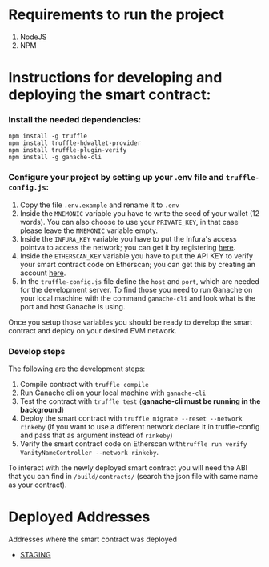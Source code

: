 # Requirements to run the project
1. NodeJS
2. NPM

# Instructions for developing and deploying the smart contract:

### Install the needed dependencies:
```
npm install -g truffle
npm install truffle-hdwallet-provider
npm install truffle-plugin-verify
npm install -g ganache-cli
```

### Configure your project by setting up your .env file and `truffle-config.js`:
1. Copy the file `.env.example` and rename it to `.env`
2. Inside the `MNEMONIC` variable you have to write the seed of your wallet (12 words).
You can also choose to use your `PRIVATE_KEY`, in that case please leave the `MNEMONIC` variable empty.
3. Inside the `INFURA_KEY` variable you have to put the Infura's access pointva to access the network; you can get it by registering [here](https://infura.io/register).
4. Inside the `ETHERSCAN_KEY` variable you have to put the API KEY to verify your smart contract code on Etherscan; you can get this by creating an account [here](https://etherscan.io/register).
5. In the `truffle-config.js` file define the `host` and `port`, which are needed for the development server. To find those you need to run Ganache on your local machine with the command `ganache-cli` and look what is the port and host Ganache is using.

Once you setup those variables you should be ready to develop the smart contract and deploy on your desired EVM network.

### Develop steps
The following are the development steps:
1. Compile contract with `truffle compile`
2. Run Ganache cli on your local machine with `ganache-cli`
3. Test the contract with `truffle test` (**ganache-cli must be running in the background**)
4. Deploy the smart contract with `truffle migrate --reset --network rinkeby` (if you want to use a different network declare it in truffle-config and pass that as argument instead of `rinkeby`)
5. Verify the smart contract code on Etherscan with`truffle run verify VanityNameController --network rinkeby`.  

To interact with the newly deployed smart contract you will need the ABI that you can find in `/build/contracts/` (search the json file with same name as your contract).

# Deployed Addresses
Addresses where the smart contract was deployed
- [STAGING]()